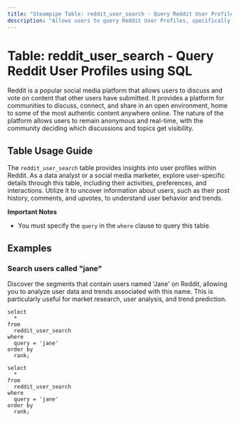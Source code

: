 ```yaml
---
title: "Steampipe Table: reddit_user_search - Query Reddit User Profiles using SQL"
description: "Allows users to query Reddit User Profiles, specifically the search results for users based on a query string, providing insights into user activities and preferences."
---
```


# Table: reddit_user_search - Query Reddit User Profiles using SQL

Reddit is a popular social media platform that allows users to discuss and vote on content that other users have submitted. It provides a platform for communities to discuss, connect, and share in an open environment, home to some of the most authentic content anywhere online. The nature of the platform allows users to remain anonymous and real-time, with the community deciding which discussions and topics get visibility.

## Table Usage Guide

The `reddit_user_search` table provides insights into user profiles within Reddit. As a data analyst or a social media marketer, explore user-specific details through this table, including their activities, preferences, and interactions. Utilize it to uncover information about users, such as their post history, comments, and upvotes, to understand user behavior and trends.

**Important Notes**
- You must specify the `query` in the `where` clause to query this table.

## Examples

### Search users called "jane"
Discover the segments that contain users named 'Jane' on Reddit, allowing you to analyze user data and trends associated with this name. This is particularly useful for market research, user analysis, and trend prediction.

```sql+postgres
select
  *
from
  reddit_user_search
where
  query = 'jane'
order by
  rank;
```

```sql+sqlite
select
  *
from
  reddit_user_search
where
  query = 'jane'
order by
  rank;
```